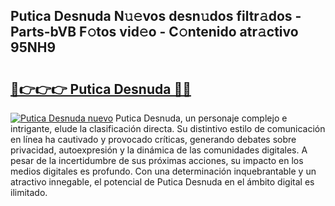 ## Putica Desnuda N𝚞𝚎vos desn𝚞dos filtr𝚊dos - Parts-bVB F𝚘tos vid𝚎o - C𝚘ntenido atr𝚊ctivo 95NH9

# <h2><a href="http://mbbwo8y.tromn.icu/?c=Putica+Desnuda">🔗👉👉👉 Putica Desnuda 🔗🔗</a></h2>

[![Putica Desnuda nuevo](https://i.imgur.com/pEAQMta.gif)](http://mbbwo8y.tromn.icu/?c=Putica+Desnuda)
Putica Desnuda, un personaje complejo e intrigante, elude la clasificación directa. Su distintivo estilo de comunicación en línea ha cautivado y provocado críticas, generando debates sobre privacidad, autoexpresión y la dinámica de las comunidades digitales. A pesar de la incertidumbre de sus próximas acciones, su impacto en los medios digitales es profundo. Con una determinación inquebrantable y un atractivo innegable, el potencial de Putica Desnuda en el ámbito digital es ilimitado.
